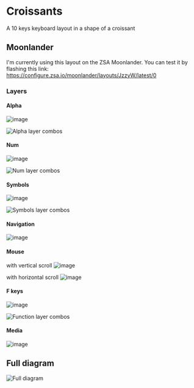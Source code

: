 # Croissants
A 10 keys keyboard layout in a shape of a croissant

## Moonlander
I'm currently using this layout on the ZSA Moonlander.
You can test it by flashing this link: https://configure.zsa.io/moonlander/layouts/JzzyW/latest/0

### Layers
#### Alpha
![image](https://github.com/edjubert/croissants/assets/16240724/de603144-0a17-42f0-8bf1-25eb357fb0b9)

![Alpha layer combos](https://github.com/edjubert/croissants/assets/16240724/391dd514-d541-4f15-86d7-a54b92970c40)

#### Num
![image](https://github.com/edjubert/croissants/assets/16240724/2e42bb01-6fac-4cc6-8a40-5bc16c084e69)

![Num layer combos](https://github.com/edjubert/croissants/assets/16240724/4a4b337e-6930-46f7-8225-1f754dd83c73)

#### Symbols 
![image](https://github.com/edjubert/croissants/assets/16240724/c02c7b20-2914-40c9-baf4-6263c40036b4)

![Symbols layer combos](https://github.com/edjubert/croissants/assets/16240724/4d99f7d1-157f-4f74-ad3b-c277e09c5600)

#### Navigation
![image](https://github.com/edjubert/croissants/assets/16240724/c7910360-cb6d-4e05-8bb5-03a5629e60d0)

#### Mouse
with vertical scroll
![image](https://github.com/edjubert/croissants/assets/16240724/2a97ba84-24c1-4f9c-adb0-93b1ffca856e)

with horizontal scroll
![image](https://github.com/edjubert/croissants/assets/16240724/0e808fb2-8ef2-44fd-94ce-f4cc9ce2153a)

#### F keys
![image](https://github.com/edjubert/croissants/assets/16240724/6eeeec2c-1da4-4c87-810d-d96f91792757)

![Function layer combos](https://github.com/edjubert/croissants/assets/16240724/dd15a0c0-e8b3-4190-a6c8-6a8cf9e4f622)

#### Media
![image](https://github.com/edjubert/croissants/assets/16240724/73c462bf-10f7-41ea-8faf-5bdeab569847)

## Full diagram
![Full diagram](https://github.com/edjubert/croissants/assets/16240724/cfdc220f-fdaf-4a20-bf60-1ee248e95208)

